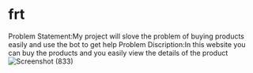 # frt
Problem Statement:My project will slove the problem of buying products easily and use the bot to get help Problem
Discription:In this website you can buy the products and you easily view the details of the product
![Screenshot (833)](https://user-images.githubusercontent.com/91054226/192803857-52249cd9-5572-433e-a26f-3d060f125f18.png)
